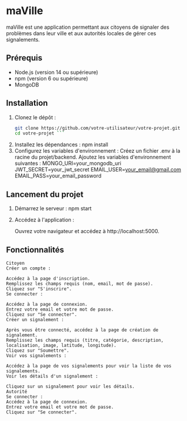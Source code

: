 # maVille

maVille est une application permettant aux citoyens de signaler des problèmes dans leur ville et aux autorités locales de gérer ces signalements.

## Prérequis

- Node.js (version 14 ou supérieure)
- npm (version 6 ou supérieure)
- MongoDB

## Installation

1. Clonez le dépôt :
   ```sh
   git clone https://github.com/votre-utilisateur/votre-projet.git
   cd votre-projet ```
2. Installez les dépendances :
    npm install
3. Configurez les variables d'environnement :
    Créez un fichier .env à la racine du projet/backend.
    Ajoutez les variables d'environnement suivantes :
    MONGO_URI=your_mongodb_uri
    JWT_SECRET=your_jwt_secret
    EMAIL_USER=your_email@gmail.com
    EMAIL_PASS=your_email_password

## Lancement du projet

1. Démarrez le serveur :
    npm start
2. Accédez à l'application :

    Ouvrez votre navigateur et accédez à http://localhost:5000.

## Fonctionnalités
    Citoyen
    Créer un compte :

    Accédez à la page d'inscription.
    Remplissez les champs requis (nom, email, mot de passe).
    Cliquez sur "S'inscrire".
    Se connecter :

    Accédez à la page de connexion.
    Entrez votre email et votre mot de passe.
    Cliquez sur "Se connecter".
    Créer un signalement :

    Après vous être connecté, accédez à la page de création de signalement.
    Remplissez les champs requis (titre, catégorie, description, localisation, image, latitude, longitude).
    Cliquez sur "Soumettre".
    Voir vos signalements :

    Accédez à la page de vos signalements pour voir la liste de vos signalements.
    Voir les détails d'un signalement :

    Cliquez sur un signalement pour voir les détails.
    Autorité
    Se connecter :
    Accédez à la page de connexion.
    Entrez votre email et votre mot de passe.
    Cliquez sur "Se connecter".
